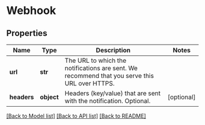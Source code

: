 # Webhook

## Properties
Name | Type | Description | Notes
------------ | ------------- | ------------- | -------------
**url** | **str** | The URL to which the notifications are sent. We recommend that you serve this URL over HTTPS. | 
**headers** | **object** | Headers (key/value) that are sent with the notification. Optional. | [optional] 

[[Back to Model list]](../README.md#documentation-for-models) [[Back to API list]](../README.md#documentation-for-api-endpoints) [[Back to README]](../README.md)


